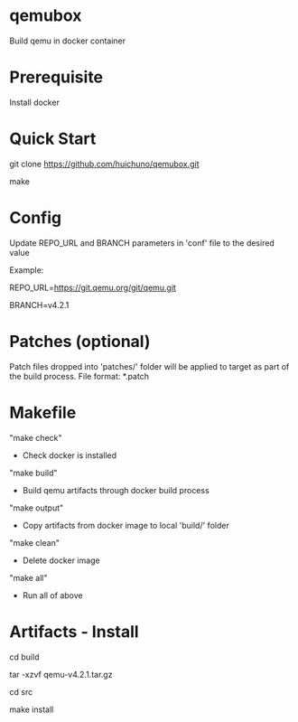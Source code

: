 # qemubox
Build qemu in docker container

# Prerequisite
Install docker

# Quick Start
git clone https://github.com/huichuno/qemubox.git

make

# Config
Update REPO_URL and BRANCH parameters in 'conf' file to the desired value

Example:

REPO_URL=https://git.qemu.org/git/qemu.git

BRANCH=v4.2.1

# Patches (optional)
Patch files dropped into 'patches/' folder will be applied to target as part of the build process.
File format: *.patch

# Makefile
"make check"

- Check docker is installed

"make build"

- Build qemu artifacts through docker build process

"make output"

- Copy artifacts from docker image to local 'build/' folder

"make clean"

- Delete docker image

"make all"

- Run all of above

# Artifacts - Install
cd build

tar -xzvf qemu-v4.2.1.tar.gz

cd src

make install
